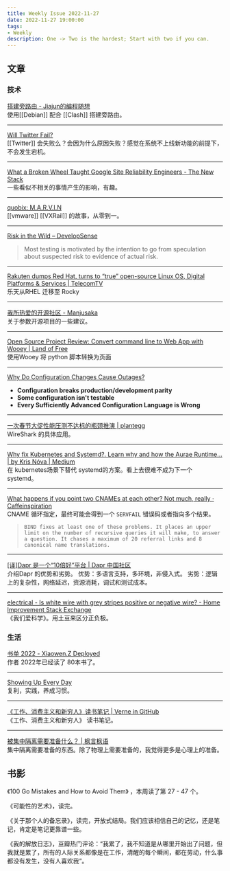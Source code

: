 ```yaml
---
title: Weekly Issue 2022-11-27
date: 2022-11-27 19:00:00
tags:
- Weekly
description: One -> Two is the hardest; Start with two if you can.
---
```



## 文章

### 技术


[搭建旁路由 - Jiajun的编程随想](https://jiajunhuang.com/articles/2022_11_20-router.md.html)    
使用[[Debian]] 配合 [[Clash]] 搭建旁路由。

---

[Will Twitter Fail?](https://matt-rickard.com/will-twitter-fail)    
[[Twitter]] 会失败么？会因为什么原因失败？感觉在系统不上线新功能的前提下，不会发生宕机。

---

[What a Broken Wheel Taught Google Site Reliability Engineers - The New Stack](https://thenewstack.io/what-a-broken-wheel-taught-google-site-reliability-engineers/)    
一些看似不相关的事情产生的影响，有趣。

---

[quobix: M.A.R.V.I.N](https://quobix.com/articles/marvin/)    
[[vmware]] [[VXRail]] 的故事，从零到一。

---

[Risk in the Wild – DevelopSense](https://developsense.com/blog/2022/11/risk-in-the-wild)     
> Most testing is motivated by the intention to go from speculation about suspected risk to evidence of actual risk.

---

[Rakuten dumps Red Hat, turns to “true” open-source Linux OS, Digital Platforms & Services | TelecomTV](https://www.telecomtv.com/content/digital-platforms-services/rakuten-dumps-red-hat-turns-to-true-open-source-linux-os-45803/)    
乐天从RHEL 迁移至 Rocky

---

[我所热爱的开源社区 - Manjusaka](https://www.manjusaka.blog/posts/2022/11/22/why-i-love-the-open-source-community/)     
关于参数开源项目的一些建议。

---
[Open Source Project Review: Convert command line to Web App with Wooey | Land of Free](https://xigou.github.io/2022/11/19/2022-11-19-convert-cmd-web-wooey/)    
使用Wooey 将 python 脚本转换为页面

---

[Why Do Configuration Changes Cause Outages?](https://matt-rickard.com/why-do-configuration-changes-cause-outages)    
- **Configuration breaks production/development parity**
- **Some configuration isn't testable**
- **Every Sufficiently Advanced Configuration Language is Wrong**

---

[一次春节大促性能压测不达标的瓶颈推演 | plantegg](https://plantegg.github.io/2020/11/23/%E4%B8%80%E6%AC%A1%E6%98%A5%E8%8A%82%E5%A4%A7%E4%BF%83%E6%80%A7%E8%83%BD%E5%8E%8B%E6%B5%8B%E4%B8%8D%E8%BE%BE%E6%A0%87%E7%9A%84%E7%93%B6%E9%A2%88%E6%8E%A8%E6%BC%94/)     
WireShark 的具体应用。

---
  

[Why fix Kubernetes and Systemd?. Learn why and how the Aurae Runtime… | by Kris Nóva | Medium](https://medium.com/@kris-nova/why-fix-kubernetes-and-systemd-782840e50104)    
在 kubernetes场景下替代 systemd的方案。看上去很难不成为下一个 systemd。

---

[What happens if you point two CNAMEs at each other? Not much, really · Caffeinspiration](https://alexanderell.is/posts/cnames/)    
CNAME 循环指定，最终可能会得到一个 `SERVFAIL` 错误码或者指向多个结果。
> `BIND fixes at least one of these problems. It places an upper limit
  on the number of recursive queries it will make, to answer a
  question. It chases a maximum of 20 referral links and 8 canonical
  name translations.`

---

[[译]Dapr 是一个“10倍好”平台 | Dapr 中国社区](https://cn.dapr.io/post/202211-dapr-10x/)   
介绍Dapr 的优势和劣势。
优势：多语言支持，多环境，非侵入式。
劣势：逻辑上的复杂性，网络延迟，资源消耗，调试和测试成本。


  
---
[electrical - Is white wire with grey stripes positive or negative wire? - Home Improvement Stack Exchange](https://diy.stackexchange.com/questions/252038/is-white-wire-with-grey-stripes-positive-or-negative-wire/252050#252050)    
《我们爱科学》。用土豆来区分正负极。
  








### 生活

[书单 2022 - Xiaowen.Z Deployed](https://xiaowenz.com/read/read-2022/)    
作者 2022年已经读了 80本书了。

---

[Showing Up Every Day](https://matt-rickard.com/showing-up-everyday)     
复利，实践，养成习惯。

---


[《工作、消费主义和新穷人》读书笔记 | Verne in GitHub](https://blog.einverne.info/post/2022/11/work-consumerism-and-the-new-poor.html)     
《工作、消费主义和新穷人》 读书笔记。

---

[被集中隔离需要准备什么？ | 枫言枫语](https://justinyan.me/post/5346)    
集中隔离需要准备的东西。除了物理上需要准备的，我觉得更多是心理上的准备。




## 书影


《100 Go Mistakes and How to Avoid Them》 ，本周读了第 27 - 47 个。

《可能性的艺术》，读完。

《关于那个人的备忘录》，读完，开放式结局。我们应该相信自己的记忆，还是笔记，肯定是笔记更靠谱一些。

《我的解放日志》，豆瓣热门评论：“我累了，我不知道是从哪里开始出了问题，但我就是累了，所有的人际关系都像是在工作，清醒的每个瞬间，都在劳动，什么事都没有发生，没有人喜欢我“。


